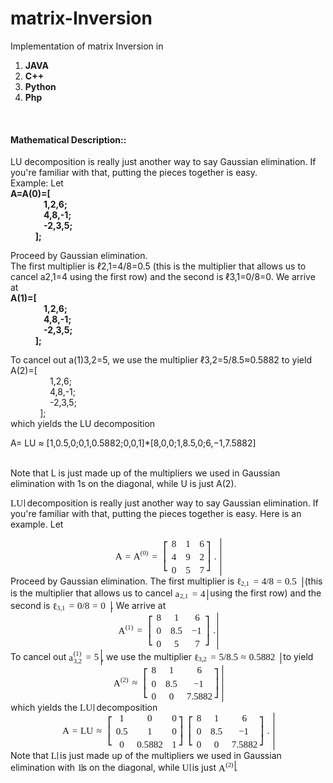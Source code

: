 matrix-Inversion
=============

Implementation of matrix Inversion in

1. <b>JAVA</b>
2. <b>C++</b>
3. <b>Python</b>
4. <b>Php</b>

<br>
<h4>Mathematical Description::</h4>
LU decomposition is really just another way to say Gaussian elimination.
If you're familiar with that, putting the pieces together is easy.<br>
Example:
Let<br>
<b>      A=A(0)=[<br>
&nbsp;&nbsp;&nbsp;&nbsp;&nbsp;&nbsp;&nbsp;&nbsp;&nbsp;&nbsp;&nbsp;&nbsp;&nbsp;&nbsp;&nbsp;&nbsp;1,2,6;<br>
&nbsp;&nbsp;&nbsp;&nbsp;&nbsp;&nbsp;&nbsp;&nbsp;&nbsp;&nbsp;&nbsp;&nbsp;&nbsp;&nbsp;&nbsp;&nbsp;4,8,-1;<br>
&nbsp;&nbsp;&nbsp;&nbsp;&nbsp;&nbsp;&nbsp;&nbsp;&nbsp;&nbsp;&nbsp;&nbsp;&nbsp;&nbsp;&nbsp;&nbsp;-2,3,5;<br>
&nbsp;&nbsp;&nbsp;&nbsp;&nbsp;&nbsp;&nbsp;&nbsp;&nbsp;&nbsp;&nbsp;&nbsp;];</b><br>

Proceed by Gaussian elimination.<br>
The first multiplier is ℓ2,1=4/8=0.5 (this is the multiplier that allows us to cancel a2,1=4 using the first row) and the second is ℓ3,1=0/8=0. We arrive at<br>
<b>    A(1)=[<br>
&nbsp;&nbsp;&nbsp;&nbsp;&nbsp;&nbsp;&nbsp;&nbsp;&nbsp;&nbsp;&nbsp;&nbsp;&nbsp;&nbsp;&nbsp;&nbsp;1,2,6;<br>
&nbsp;&nbsp;&nbsp;&nbsp;&nbsp;&nbsp;&nbsp;&nbsp;&nbsp;&nbsp;&nbsp;&nbsp;&nbsp;&nbsp;&nbsp;&nbsp;4,8,-1;<br>
&nbsp;&nbsp;&nbsp;&nbsp;&nbsp;&nbsp;&nbsp;&nbsp;&nbsp;&nbsp;&nbsp;&nbsp;&nbsp;&nbsp;&nbsp;&nbsp;-2,3,5;<br>
&nbsp;&nbsp;&nbsp;&nbsp;&nbsp;&nbsp;&nbsp;&nbsp;&nbsp;&nbsp;&nbsp;&nbsp;];</b><br>

To cancel out a(1)3,2=5, we use the multiplier ℓ3,2=5/8.5≈0.5882 to yield<br>
    A(2)=[<br>
&nbsp;&nbsp;&nbsp;&nbsp;&nbsp;&nbsp;&nbsp;&nbsp;&nbsp;&nbsp;&nbsp;&nbsp;&nbsp;&nbsp;&nbsp;&nbsp;1,2,6;<br>
&nbsp;&nbsp;&nbsp;&nbsp;&nbsp;&nbsp;&nbsp;&nbsp;&nbsp;&nbsp;&nbsp;&nbsp;&nbsp;&nbsp;&nbsp;&nbsp;4,8,-1;<br>
&nbsp;&nbsp;&nbsp;&nbsp;&nbsp;&nbsp;&nbsp;&nbsp;&nbsp;&nbsp;&nbsp;&nbsp;&nbsp;&nbsp;&nbsp;&nbsp;-2,3,5;<br>
&nbsp;&nbsp;&nbsp;&nbsp;&nbsp;&nbsp;&nbsp;&nbsp;&nbsp;&nbsp;&nbsp;&nbsp;];<br>
which yields the LU decomposition

A= LU ≈ [1,0.5,0;0,1,0.5882;0,0,1]*[8,0,0;1,8.5,0;6,−1,7.5882]

<br>Note that L is just made up of the multipliers we used in Gaussian elimination with 1s on the diagonal, while U is just A(2).

<p><span class="MathJax_Preview"></span><span class="MathJax" id="MathJax-Element-1-Frame" role="textbox" aria-readonly="true"><nobr><span class="math" id="MathJax-Span-1" style="width: 1.608em; display: inline-block;"><span style="display: inline-block; position: relative; width: 1.485em; height: 0px; font-size: 108%;"><span style="position: absolute; clip: rect(1.238em 1000.003em 2.287em -0.491em); top: -2.096em; left: 0.003em;"><span class="mrow" id="MathJax-Span-2"><span class="mi" id="MathJax-Span-3" style="font-family: MathJax_Math-italic;">L</span><span class="mi" id="MathJax-Span-4" style="font-family: MathJax_Math-italic;">U<span style="display: inline-block; overflow: hidden; height: 1px; width: 0.065em;"></span></span></span><span style="display: inline-block; width: 0px; height: 2.102em;"></span></span></span><span style="border-left-width: 0.003em; border-left-style: solid; display: inline-block; overflow: hidden; width: 0px; height: 0.87em; vertical-align: -0.063em;"></span></span></nobr></span><script type="math/tex" id="MathJax-Element-1">LU</script> decomposition is really just another way to say Gaussian elimination.
If you're familiar with that, putting the pieces together is easy.
Here is an example. Let
<span class="MathJax_Preview"></span><div class="MathJax_Display" role="textbox" aria-readonly="true" style="text-align: center;"><span class="MathJax" id="MathJax-Element-2-Frame"><nobr><span class="math" id="MathJax-Span-5" style="width: 12.04em; display: inline-block;"><span style="display: inline-block; position: relative; width: 11.114em; height: 0px; font-size: 108%;"><span style="position: absolute; clip: rect(1.978em 1000.003em 6.176em -0.491em); top: -4.318em; left: 0.003em;"><span class="mrow" id="MathJax-Span-6"><span class="mi" id="MathJax-Span-7" style="font-family: MathJax_Math-italic;">A</span><span class="mo" id="MathJax-Span-8" style="font-family: MathJax_Main; padding-left: 0.312em;">=</span><span class="msubsup" id="MathJax-Span-9" style="padding-left: 0.312em;"><span style="display: inline-block; position: relative; width: 1.67em; height: 0px;"><span style="position: absolute; clip: rect(1.176em 1000.003em 2.287em -0.491em); top: -2.096em; left: 0.003em;"><span class="mi" id="MathJax-Span-10" style="font-family: MathJax_Math-italic;">A</span><span style="display: inline-block; width: 0px; height: 2.102em;"></span></span><span style="position: absolute; top: -2.528em; left: 0.744em;"><span class="texatom" id="MathJax-Span-11"><span class="mrow" id="MathJax-Span-12"><span class="mrow" id="MathJax-Span-13"><span class="mo" id="MathJax-Span-14" style="font-size: 70.7%; font-family: MathJax_Main;">(</span><span class="mn" id="MathJax-Span-15" style="font-size: 70.7%; font-family: MathJax_Main;">0</span><span class="mo" id="MathJax-Span-16" style="font-size: 70.7%; font-family: MathJax_Main;">)</span></span></span></span><span style="display: inline-block; width: 0px; height: 2.102em;"></span></span></span></span><span class="mo" id="MathJax-Span-17" style="font-family: MathJax_Main; padding-left: 0.312em;">=</span><span class="mrow" id="MathJax-Span-18" style="padding-left: 0.312em;"><span class="mo" id="MathJax-Span-19" style="vertical-align: 2.164em; padding-left: 0.312em;"><span style="display: inline-block; position: relative; width: 0.682em; height: 0px;"><span style="position: absolute; font-family: MathJax_Size4; top: -2.836em; left: 0.003em;">⎡<span style="display: inline-block; width: 0px; height: 4.015em;"></span></span><span style="position: absolute; font-family: MathJax_Size4; top: -0.861em; left: 0.003em;">⎣<span style="display: inline-block; width: 0px; height: 4.015em;"></span></span><span style="font-family: MathJax_Size4; position: absolute; top: -1.787em; left: 0.003em;">⎢<span style="display: inline-block; width: 0px; height: 4.015em;"></span></span></span></span><span class="mtable" id="MathJax-Span-20" style="padding-right: 0.188em; padding-left: 0.188em;"><span style="display: inline-block; position: relative; width: 3.46em; height: 0px;"><span style="position: absolute; clip: rect(2.287em 1000.003em 6.176em -0.552em); top: -4.503em; left: 0.003em;"><span style="display: inline-block; position: relative; width: 0.497em; height: 0px;"><span style="position: absolute; clip: rect(1.299em 1000.003em 2.349em -0.491em); top: -3.515em; left: 50%; margin-left: -0.244em;"><span class="mtd" id="MathJax-Span-21"><span class="mrow" id="MathJax-Span-22"><span class="mn" id="MathJax-Span-23" style="font-family: MathJax_Main;">8</span></span></span><span style="display: inline-block; width: 0px; height: 2.164em;"></span></span><span style="position: absolute; clip: rect(1.299em 1000.003em 2.349em -0.552em); top: -2.096em; left: 50%; margin-left: -0.244em;"><span class="mtd" id="MathJax-Span-30"><span class="mrow" id="MathJax-Span-31"><span class="mn" id="MathJax-Span-32" style="font-family: MathJax_Main;">4</span></span></span><span style="display: inline-block; width: 0px; height: 2.164em;"></span></span><span style="position: absolute; clip: rect(1.299em 1000.003em 2.349em -0.491em); top: -0.738em; left: 50%; margin-left: -0.244em;"><span class="mtd" id="MathJax-Span-39"><span class="mrow" id="MathJax-Span-40"><span class="mn" id="MathJax-Span-41" style="font-family: MathJax_Main;">0</span></span></span><span style="display: inline-block; width: 0px; height: 2.164em;"></span></span></span><span style="display: inline-block; width: 0px; height: 4.509em;"></span></span><span style="position: absolute; clip: rect(2.287em 1000.003em 6.176em -0.491em); top: -4.503em; left: 1.485em;"><span style="display: inline-block; position: relative; width: 0.497em; height: 0px;"><span style="position: absolute; clip: rect(1.299em 1000.003em 2.349em -0.491em); top: -3.515em; left: 50%; margin-left: -0.244em;"><span class="mtd" id="MathJax-Span-24"><span class="mrow" id="MathJax-Span-25"><span class="mn" id="MathJax-Span-26" style="font-family: MathJax_Main;">1</span></span></span><span style="display: inline-block; width: 0px; height: 2.164em;"></span></span><span style="position: absolute; clip: rect(1.299em 1000.003em 2.349em -0.491em); top: -2.096em; left: 50%; margin-left: -0.244em;"><span class="mtd" id="MathJax-Span-33"><span class="mrow" id="MathJax-Span-34"><span class="mn" id="MathJax-Span-35" style="font-family: MathJax_Main;">9</span></span></span><span style="display: inline-block; width: 0px; height: 2.164em;"></span></span><span style="position: absolute; clip: rect(1.299em 1000.003em 2.349em -0.491em); top: -0.738em; left: 50%; margin-left: -0.244em;"><span class="mtd" id="MathJax-Span-42"><span class="mrow" id="MathJax-Span-43"><span class="mn" id="MathJax-Span-44" style="font-family: MathJax_Main;">5</span></span></span><span style="display: inline-block; width: 0px; height: 2.164em;"></span></span></span><span style="display: inline-block; width: 0px; height: 4.509em;"></span></span><span style="position: absolute; clip: rect(2.287em 1000.003em 6.176em -0.491em); top: -4.503em; left: 2.966em;"><span style="display: inline-block; position: relative; width: 0.497em; height: 0px;"><span style="position: absolute; clip: rect(1.299em 1000.003em 2.349em -0.491em); top: -3.515em; left: 50%; margin-left: -0.244em;"><span class="mtd" id="MathJax-Span-27"><span class="mrow" id="MathJax-Span-28"><span class="mn" id="MathJax-Span-29" style="font-family: MathJax_Main;">6</span></span></span><span style="display: inline-block; width: 0px; height: 2.164em;"></span></span><span style="position: absolute; clip: rect(1.299em 1000.003em 2.349em -0.491em); top: -2.096em; left: 50%; margin-left: -0.244em;"><span class="mtd" id="MathJax-Span-36"><span class="mrow" id="MathJax-Span-37"><span class="mn" id="MathJax-Span-38" style="font-family: MathJax_Main;">2</span></span></span><span style="display: inline-block; width: 0px; height: 2.164em;"></span></span><span style="position: absolute; clip: rect(1.299em 1000.003em 2.349em -0.491em); top: -0.738em; left: 50%; margin-left: -0.244em;"><span class="mtd" id="MathJax-Span-45"><span class="mrow" id="MathJax-Span-46"><span class="mn" id="MathJax-Span-47" style="font-family: MathJax_Main;">7</span></span></span><span style="display: inline-block; width: 0px; height: 2.164em;"></span></span></span><span style="display: inline-block; width: 0px; height: 4.509em;"></span></span></span></span><span class="mo" id="MathJax-Span-48" style="vertical-align: 2.164em;"><span style="display: inline-block; position: relative; width: 0.682em; height: 0px;"><span style="position: absolute; font-family: MathJax_Size4; top: -2.836em; left: 0.003em;">⎤<span style="display: inline-block; width: 0px; height: 4.015em;"></span></span><span style="position: absolute; font-family: MathJax_Size4; top: -0.861em; left: 0.003em;">⎦<span style="display: inline-block; width: 0px; height: 4.015em;"></span></span><span style="font-family: MathJax_Size4; position: absolute; top: -1.787em; left: 0.003em;">⎥<span style="display: inline-block; width: 0px; height: 4.015em;"></span></span></span></span></span><span class="mo" id="MathJax-Span-49" style="font-family: MathJax_Main; padding-left: 0.188em;">.</span></span><span style="display: inline-block; width: 0px; height: 4.324em;"></span></span></span><span style="border-left-width: 0.003em; border-left-style: solid; display: inline-block; overflow: hidden; width: 0px; height: 4.27em; vertical-align: -1.863em;"></span></span></nobr></span></div><script type="math/tex; mode=display" id="MathJax-Element-2">
A=A^{\left(0\right)}=\left[\begin{array}{ccc}
8 & 1 & 6\\
4 & 9 & 2\\
0 & 5 & 7
\end{array}\right].
</script>
Proceed by Gaussian elimination. The first multiplier is <span class="MathJax_Preview"></span><span class="MathJax" id="MathJax-Element-3-Frame" role="textbox" aria-readonly="true"><nobr><span class="math" id="MathJax-Span-50" style="width: 7.472em; display: inline-block;"><span style="display: inline-block; position: relative; width: 6.917em; height: 0px; font-size: 108%;"><span style="position: absolute; clip: rect(1.238em 1000.003em 2.657em -0.552em); top: -2.157em; left: 0.003em;"><span class="mrow" id="MathJax-Span-51"><span class="msubsup" id="MathJax-Span-52"><span style="display: inline-block; position: relative; width: 1.423em; height: 0px;"><span style="position: absolute; clip: rect(1.299em 1000.003em 2.349em -0.552em); top: -2.157em; left: 0.003em;"><span class="mi" id="MathJax-Span-53" style="font-family: MathJax_Main;">ℓ</span><span style="display: inline-block; width: 0px; height: 2.164em;"></span></span><span style="position: absolute; top: -1.972em; left: 0.435em;"><span class="texatom" id="MathJax-Span-54"><span class="mrow" id="MathJax-Span-55"><span class="mn" id="MathJax-Span-56" style="font-size: 70.7%; font-family: MathJax_Main;">2</span><span class="mo" id="MathJax-Span-57" style="font-size: 70.7%; font-family: MathJax_Main;">,</span><span class="mn" id="MathJax-Span-58" style="font-size: 70.7%; font-family: MathJax_Main;">1</span></span></span><span style="display: inline-block; width: 0px; height: 2.102em;"></span></span></span></span><span class="mo" id="MathJax-Span-59" style="font-family: MathJax_Main; padding-left: 0.312em;">=</span><span class="mn" id="MathJax-Span-60" style="font-family: MathJax_Main; padding-left: 0.312em;">4</span><span class="texatom" id="MathJax-Span-61"><span class="mrow" id="MathJax-Span-62"><span class="mo" id="MathJax-Span-63" style="font-family: MathJax_Main;">/</span></span></span><span class="mn" id="MathJax-Span-64" style="font-family: MathJax_Main;">8</span><span class="mo" id="MathJax-Span-65" style="font-family: MathJax_Main; padding-left: 0.312em;">=</span><span class="mn" id="MathJax-Span-66" style="font-family: MathJax_Main; padding-left: 0.312em;">0.5</span></span><span style="display: inline-block; width: 0px; height: 2.164em;"></span></span></span><span style="border-left-width: 0.003em; border-left-style: solid; display: inline-block; overflow: hidden; width: 0px; height: 1.27em; vertical-align: -0.397em;"></span></span></nobr></span><script type="math/tex" id="MathJax-Element-3">\ell_{2,1}=4/8=0.5</script>
(this is the multiplier that allows us to cancel <span class="MathJax_Preview"></span><span class="MathJax" id="MathJax-Element-4-Frame" role="textbox" aria-readonly="true"><nobr><span class="math" id="MathJax-Span-67" style="width: 3.707em; display: inline-block;"><span style="display: inline-block; position: relative; width: 3.398em; height: 0px; font-size: 108%;"><span style="position: absolute; clip: rect(1.299em 1000.003em 2.657em -0.491em); top: -2.157em; left: 0.003em;"><span class="mrow" id="MathJax-Span-68"><span class="msubsup" id="MathJax-Span-69"><span style="display: inline-block; position: relative; width: 1.485em; height: 0px;"><span style="position: absolute; clip: rect(1.485em 1000.003em 2.287em -0.491em); top: -2.096em; left: 0.003em;"><span class="mi" id="MathJax-Span-70" style="font-family: MathJax_Math-italic;">a</span><span style="display: inline-block; width: 0px; height: 2.102em;"></span></span><span style="position: absolute; top: -1.972em; left: 0.497em;"><span class="texatom" id="MathJax-Span-71"><span class="mrow" id="MathJax-Span-72"><span class="mn" id="MathJax-Span-73" style="font-size: 70.7%; font-family: MathJax_Main;">2</span><span class="mo" id="MathJax-Span-74" style="font-size: 70.7%; font-family: MathJax_Main;">,</span><span class="mn" id="MathJax-Span-75" style="font-size: 70.7%; font-family: MathJax_Main;">1</span></span></span><span style="display: inline-block; width: 0px; height: 2.102em;"></span></span></span></span><span class="mo" id="MathJax-Span-76" style="font-family: MathJax_Main; padding-left: 0.312em;">=</span><span class="mn" id="MathJax-Span-77" style="font-family: MathJax_Main; padding-left: 0.312em;">4</span></span><span style="display: inline-block; width: 0px; height: 2.164em;"></span></span></span><span style="border-left-width: 0.003em; border-left-style: solid; display: inline-block; overflow: hidden; width: 0px; height: 1.203em; vertical-align: -0.397em;"></span></span></nobr></span><script type="math/tex" id="MathJax-Element-4">a_{2,1}=4</script> using
the first row) and the second is <span class="MathJax_Preview"></span><span class="MathJax" id="MathJax-Element-5-Frame" role="textbox" aria-readonly="true"><nobr><span class="math" id="MathJax-Span-78" style="width: 6.67em; display: inline-block;"><span style="display: inline-block; position: relative; width: 6.176em; height: 0px; font-size: 108%;"><span style="position: absolute; clip: rect(1.238em 1000.003em 2.657em -0.552em); top: -2.157em; left: 0.003em;"><span class="mrow" id="MathJax-Span-79"><span class="msubsup" id="MathJax-Span-80"><span style="display: inline-block; position: relative; width: 1.423em; height: 0px;"><span style="position: absolute; clip: rect(1.299em 1000.003em 2.349em -0.552em); top: -2.157em; left: 0.003em;"><span class="mi" id="MathJax-Span-81" style="font-family: MathJax_Main;">ℓ</span><span style="display: inline-block; width: 0px; height: 2.164em;"></span></span><span style="position: absolute; top: -1.972em; left: 0.435em;"><span class="texatom" id="MathJax-Span-82"><span class="mrow" id="MathJax-Span-83"><span class="mn" id="MathJax-Span-84" style="font-size: 70.7%; font-family: MathJax_Main;">3</span><span class="mo" id="MathJax-Span-85" style="font-size: 70.7%; font-family: MathJax_Main;">,</span><span class="mn" id="MathJax-Span-86" style="font-size: 70.7%; font-family: MathJax_Main;">1</span></span></span><span style="display: inline-block; width: 0px; height: 2.102em;"></span></span></span></span><span class="mo" id="MathJax-Span-87" style="font-family: MathJax_Main; padding-left: 0.312em;">=</span><span class="mn" id="MathJax-Span-88" style="font-family: MathJax_Main; padding-left: 0.312em;">0</span><span class="texatom" id="MathJax-Span-89"><span class="mrow" id="MathJax-Span-90"><span class="mo" id="MathJax-Span-91" style="font-family: MathJax_Main;">/</span></span></span><span class="mn" id="MathJax-Span-92" style="font-family: MathJax_Main;">8</span><span class="mo" id="MathJax-Span-93" style="font-family: MathJax_Main; padding-left: 0.312em;">=</span><span class="mn" id="MathJax-Span-94" style="font-family: MathJax_Main; padding-left: 0.312em;">0</span></span><span style="display: inline-block; width: 0px; height: 2.164em;"></span></span></span><span style="border-left-width: 0.003em; border-left-style: solid; display: inline-block; overflow: hidden; width: 0px; height: 1.27em; vertical-align: -0.397em;"></span></span></nobr></span><script type="math/tex" id="MathJax-Element-5">\ell_{3,1}=0/8=0</script>.
We arrive at
<span class="MathJax_Preview"></span><div class="MathJax_Display" role="textbox" aria-readonly="true" style="text-align: center;"><span class="MathJax" id="MathJax-Element-6-Frame"><nobr><span class="math" id="MathJax-Span-95" style="width: 11.361em; display: inline-block;"><span style="display: inline-block; position: relative; width: 10.497em; height: 0px; font-size: 108%;"><span style="position: absolute; clip: rect(1.978em 1000.003em 6.176em -0.491em); top: -4.318em; left: 0.003em;"><span class="mrow" id="MathJax-Span-96"><span class="msubsup" id="MathJax-Span-97"><span style="display: inline-block; position: relative; width: 1.67em; height: 0px;"><span style="position: absolute; clip: rect(1.176em 1000.003em 2.287em -0.491em); top: -2.096em; left: 0.003em;"><span class="mi" id="MathJax-Span-98" style="font-family: MathJax_Math-italic;">A</span><span style="display: inline-block; width: 0px; height: 2.102em;"></span></span><span style="position: absolute; top: -2.528em; left: 0.744em;"><span class="texatom" id="MathJax-Span-99"><span class="mrow" id="MathJax-Span-100"><span class="mrow" id="MathJax-Span-101"><span class="mo" id="MathJax-Span-102" style="font-size: 70.7%; font-family: MathJax_Main;">(</span><span class="mn" id="MathJax-Span-103" style="font-size: 70.7%; font-family: MathJax_Main;">1</span><span class="mo" id="MathJax-Span-104" style="font-size: 70.7%; font-family: MathJax_Main;">)</span></span></span></span><span style="display: inline-block; width: 0px; height: 2.102em;"></span></span></span></span><span class="mo" id="MathJax-Span-105" style="font-family: MathJax_Main; padding-left: 0.312em;">=</span><span class="mrow" id="MathJax-Span-106" style="padding-left: 0.312em;"><span class="mo" id="MathJax-Span-107" style="vertical-align: 2.164em; padding-left: 0.312em;"><span style="display: inline-block; position: relative; width: 0.682em; height: 0px;"><span style="position: absolute; font-family: MathJax_Size4; top: -2.836em; left: 0.003em;">⎡<span style="display: inline-block; width: 0px; height: 4.015em;"></span></span><span style="position: absolute; font-family: MathJax_Size4; top: -0.861em; left: 0.003em;">⎣<span style="display: inline-block; width: 0px; height: 4.015em;"></span></span><span style="font-family: MathJax_Size4; position: absolute; top: -1.787em; left: 0.003em;">⎢<span style="display: inline-block; width: 0px; height: 4.015em;"></span></span></span></span><span class="mtable" id="MathJax-Span-108" style="padding-right: 0.188em; padding-left: 0.188em;"><span style="display: inline-block; position: relative; width: 4.941em; height: 0px;"><span style="position: absolute; clip: rect(2.287em 1000.003em 6.176em -0.491em); top: -4.503em; left: 0.003em;"><span style="display: inline-block; position: relative; width: 0.497em; height: 0px;"><span style="position: absolute; clip: rect(1.299em 1000.003em 2.349em -0.491em); top: -3.515em; left: 50%; margin-left: -0.244em;"><span class="mtd" id="MathJax-Span-109"><span class="mrow" id="MathJax-Span-110"><span class="mn" id="MathJax-Span-111" style="font-family: MathJax_Main;">8</span></span></span><span style="display: inline-block; width: 0px; height: 2.164em;"></span></span><span style="position: absolute; clip: rect(1.299em 1000.003em 2.349em -0.491em); top: -2.096em; left: 50%; margin-left: -0.244em;"><span class="mtd" id="MathJax-Span-118"><span class="mrow" id="MathJax-Span-119"><span class="mn" id="MathJax-Span-120" style="font-family: MathJax_Main;">0</span></span></span><span style="display: inline-block; width: 0px; height: 2.164em;"></span></span><span style="position: absolute; clip: rect(1.299em 1000.003em 2.349em -0.491em); top: -0.738em; left: 50%; margin-left: -0.244em;"><span class="mtd" id="MathJax-Span-128"><span class="mrow" id="MathJax-Span-129"><span class="mn" id="MathJax-Span-130" style="font-family: MathJax_Main;">0</span></span></span><span style="display: inline-block; width: 0px; height: 2.164em;"></span></span></span><span style="display: inline-block; width: 0px; height: 4.509em;"></span></span><span style="position: absolute; clip: rect(2.287em 1000.003em 6.176em -0.491em); top: -4.503em; left: 1.485em;"><span style="display: inline-block; position: relative; width: 1.238em; height: 0px;"><span style="position: absolute; clip: rect(1.299em 1000.003em 2.349em -0.491em); top: -3.515em; left: 50%; margin-left: -0.244em;"><span class="mtd" id="MathJax-Span-112"><span class="mrow" id="MathJax-Span-113"><span class="mn" id="MathJax-Span-114" style="font-family: MathJax_Main;">1</span></span></span><span style="display: inline-block; width: 0px; height: 2.164em;"></span></span><span style="position: absolute; clip: rect(1.299em 1000.003em 2.349em -0.491em); top: -2.096em; left: 50%; margin-left: -0.614em;"><span class="mtd" id="MathJax-Span-121"><span class="mrow" id="MathJax-Span-122"><span class="mn" id="MathJax-Span-123" style="font-family: MathJax_Main;">8.5</span></span></span><span style="display: inline-block; width: 0px; height: 2.164em;"></span></span><span style="position: absolute; clip: rect(1.299em 1000.003em 2.349em -0.491em); top: -0.738em; left: 50%; margin-left: -0.244em;"><span class="mtd" id="MathJax-Span-131"><span class="mrow" id="MathJax-Span-132"><span class="mn" id="MathJax-Span-133" style="font-family: MathJax_Main;">5</span></span></span><span style="display: inline-block; width: 0px; height: 2.164em;"></span></span></span><span style="display: inline-block; width: 0px; height: 4.509em;"></span></span><span style="position: absolute; clip: rect(2.287em 1000.003em 6.176em -0.491em); top: -4.503em; left: 3.707em;"><span style="display: inline-block; position: relative; width: 1.238em; height: 0px;"><span style="position: absolute; clip: rect(1.299em 1000.003em 2.349em -0.491em); top: -3.515em; left: 50%; margin-left: -0.244em;"><span class="mtd" id="MathJax-Span-115"><span class="mrow" id="MathJax-Span-116"><span class="mn" id="MathJax-Span-117" style="font-family: MathJax_Main;">6</span></span></span><span style="display: inline-block; width: 0px; height: 2.164em;"></span></span><span style="position: absolute; clip: rect(1.299em 1000.003em 2.349em -0.491em); top: -2.096em; left: 50%; margin-left: -0.614em;"><span class="mtd" id="MathJax-Span-124"><span class="mrow" id="MathJax-Span-125"><span class="mo" id="MathJax-Span-126" style="font-family: MathJax_Main;">−</span><span class="mn" id="MathJax-Span-127" style="font-family: MathJax_Main;">1</span></span></span><span style="display: inline-block; width: 0px; height: 2.164em;"></span></span><span style="position: absolute; clip: rect(1.299em 1000.003em 2.349em -0.491em); top: -0.738em; left: 50%; margin-left: -0.244em;"><span class="mtd" id="MathJax-Span-134"><span class="mrow" id="MathJax-Span-135"><span class="mn" id="MathJax-Span-136" style="font-family: MathJax_Main;">7</span></span></span><span style="display: inline-block; width: 0px; height: 2.164em;"></span></span></span><span style="display: inline-block; width: 0px; height: 4.509em;"></span></span></span></span><span class="mo" id="MathJax-Span-137" style="vertical-align: 2.164em;"><span style="display: inline-block; position: relative; width: 0.682em; height: 0px;"><span style="position: absolute; font-family: MathJax_Size4; top: -2.836em; left: 0.003em;">⎤<span style="display: inline-block; width: 0px; height: 4.015em;"></span></span><span style="position: absolute; font-family: MathJax_Size4; top: -0.861em; left: 0.003em;">⎦<span style="display: inline-block; width: 0px; height: 4.015em;"></span></span><span style="font-family: MathJax_Size4; position: absolute; top: -1.787em; left: 0.003em;">⎥<span style="display: inline-block; width: 0px; height: 4.015em;"></span></span></span></span></span><span class="mo" id="MathJax-Span-138" style="font-family: MathJax_Main; padding-left: 0.188em;">.</span></span><span style="display: inline-block; width: 0px; height: 4.324em;"></span></span></span><span style="border-left-width: 0.003em; border-left-style: solid; display: inline-block; overflow: hidden; width: 0px; height: 4.27em; vertical-align: -1.863em;"></span></span></nobr></span></div><script type="math/tex; mode=display" id="MathJax-Element-6">
A^{\left(1\right)}=\left[\begin{array}{ccc}
8 & 1 & 6\\
0 & 8.5 & -1\\
0 & 5 & 7
\end{array}\right].
</script>
To cancel out <span class="MathJax_Preview"></span><span class="MathJax" id="MathJax-Element-7-Frame" role="textbox" aria-readonly="true"><nobr><span class="math" id="MathJax-Span-139" style="width: 3.707em; display: inline-block;"><span style="display: inline-block; position: relative; width: 3.398em; height: 0px; font-size: 108%;"><span style="position: absolute; clip: rect(0.929em 1000.003em 2.781em -0.491em); top: -2.157em; left: 0.003em;"><span class="mrow" id="MathJax-Span-140"><span class="msubsup" id="MathJax-Span-141"><span style="display: inline-block; position: relative; width: 1.485em; height: 0px;"><span style="position: absolute; clip: rect(1.485em 1000.003em 2.287em -0.491em); top: -2.096em; left: 0.003em;"><span class="mi" id="MathJax-Span-142" style="font-family: MathJax_Math-italic;">a</span><span style="display: inline-block; width: 0px; height: 2.102em;"></span></span><span style="position: absolute; clip: rect(1.361em 1000.003em 2.472em -0.491em); top: -2.59em; left: 0.497em;"><span class="texatom" id="MathJax-Span-143"><span class="mrow" id="MathJax-Span-144"><span class="mrow" id="MathJax-Span-145"><span class="mo" id="MathJax-Span-146" style="font-size: 70.7%; font-family: MathJax_Main;">(</span><span class="mn" id="MathJax-Span-147" style="font-size: 70.7%; font-family: MathJax_Main;">1</span><span class="mo" id="MathJax-Span-148" style="font-size: 70.7%; font-family: MathJax_Main;">)</span></span></span></span><span style="display: inline-block; width: 0px; height: 2.102em;"></span></span><span style="position: absolute; clip: rect(1.423em 1000.003em 2.41em -0.552em); top: -1.787em; left: 0.497em;"><span class="texatom" id="MathJax-Span-149"><span class="mrow" id="MathJax-Span-150"><span class="mn" id="MathJax-Span-151" style="font-size: 70.7%; font-family: MathJax_Main;">3</span><span class="mo" id="MathJax-Span-152" style="font-size: 70.7%; font-family: MathJax_Main;">,</span><span class="mn" id="MathJax-Span-153" style="font-size: 70.7%; font-family: MathJax_Main;">2</span></span></span><span style="display: inline-block; width: 0px; height: 2.102em;"></span></span></span></span><span class="mo" id="MathJax-Span-154" style="font-family: MathJax_Main; padding-left: 0.312em;">=</span><span class="mn" id="MathJax-Span-155" style="font-family: MathJax_Main; padding-left: 0.312em;">5</span></span><span style="display: inline-block; width: 0px; height: 2.164em;"></span></span></span><span style="border-left-width: 0.003em; border-left-style: solid; display: inline-block; overflow: hidden; width: 0px; height: 1.737em; vertical-align: -0.53em;"></span></span></nobr></span><script type="math/tex" id="MathJax-Element-7">a_{3,2}^{\left(1\right)}=5</script>, we use the multiplier
<span class="MathJax_Preview"></span><span class="MathJax" id="MathJax-Element-8-Frame" role="textbox" aria-readonly="true"><nobr><span class="math" id="MathJax-Span-156" style="width: 9.88em; display: inline-block;"><span style="display: inline-block; position: relative; width: 9.139em; height: 0px; font-size: 108%;"><span style="position: absolute; clip: rect(1.238em 1000.003em 2.657em -0.552em); top: -2.157em; left: 0.003em;"><span class="mrow" id="MathJax-Span-157"><span class="msubsup" id="MathJax-Span-158"><span style="display: inline-block; position: relative; width: 1.423em; height: 0px;"><span style="position: absolute; clip: rect(1.299em 1000.003em 2.349em -0.552em); top: -2.157em; left: 0.003em;"><span class="mi" id="MathJax-Span-159" style="font-family: MathJax_Main;">ℓ</span><span style="display: inline-block; width: 0px; height: 2.164em;"></span></span><span style="position: absolute; top: -1.972em; left: 0.435em;"><span class="texatom" id="MathJax-Span-160"><span class="mrow" id="MathJax-Span-161"><span class="mn" id="MathJax-Span-162" style="font-size: 70.7%; font-family: MathJax_Main;">3</span><span class="mo" id="MathJax-Span-163" style="font-size: 70.7%; font-family: MathJax_Main;">,</span><span class="mn" id="MathJax-Span-164" style="font-size: 70.7%; font-family: MathJax_Main;">2</span></span></span><span style="display: inline-block; width: 0px; height: 2.102em;"></span></span></span></span><span class="mo" id="MathJax-Span-165" style="font-family: MathJax_Main; padding-left: 0.312em;">=</span><span class="mn" id="MathJax-Span-166" style="font-family: MathJax_Main; padding-left: 0.312em;">5</span><span class="texatom" id="MathJax-Span-167"><span class="mrow" id="MathJax-Span-168"><span class="mo" id="MathJax-Span-169" style="font-family: MathJax_Main;">/</span></span></span><span class="mn" id="MathJax-Span-170" style="font-family: MathJax_Main;">8.5</span><span class="mo" id="MathJax-Span-171" style="font-family: MathJax_Main; padding-left: 0.312em;">≈</span><span class="mn" id="MathJax-Span-172" style="font-family: MathJax_Main; padding-left: 0.312em;">0.5882</span></span><span style="display: inline-block; width: 0px; height: 2.164em;"></span></span></span><span style="border-left-width: 0.003em; border-left-style: solid; display: inline-block; overflow: hidden; width: 0px; height: 1.27em; vertical-align: -0.397em;"></span></span></nobr></span><script type="math/tex" id="MathJax-Element-8">\ell_{3,2}=5/8.5\approx0.5882</script> to yield
<span class="MathJax_Preview"></span><div class="MathJax_Display" role="textbox" aria-readonly="true" style="text-align: center;"><span class="MathJax" id="MathJax-Element-9-Frame"><nobr><span class="math" id="MathJax-Span-173" style="width: 12.472em; display: inline-block;"><span style="display: inline-block; position: relative; width: 11.546em; height: 0px; font-size: 108%;"><span style="position: absolute; clip: rect(1.978em 1000.003em 6.176em -0.491em); top: -4.318em; left: 0.003em;"><span class="mrow" id="MathJax-Span-174"><span class="msubsup" id="MathJax-Span-175"><span style="display: inline-block; position: relative; width: 1.67em; height: 0px;"><span style="position: absolute; clip: rect(1.176em 1000.003em 2.287em -0.491em); top: -2.096em; left: 0.003em;"><span class="mi" id="MathJax-Span-176" style="font-family: MathJax_Math-italic;">A</span><span style="display: inline-block; width: 0px; height: 2.102em;"></span></span><span style="position: absolute; top: -2.528em; left: 0.744em;"><span class="texatom" id="MathJax-Span-177"><span class="mrow" id="MathJax-Span-178"><span class="mrow" id="MathJax-Span-179"><span class="mo" id="MathJax-Span-180" style="font-size: 70.7%; font-family: MathJax_Main;">(</span><span class="mn" id="MathJax-Span-181" style="font-size: 70.7%; font-family: MathJax_Main;">2</span><span class="mo" id="MathJax-Span-182" style="font-size: 70.7%; font-family: MathJax_Main;">)</span></span></span></span><span style="display: inline-block; width: 0px; height: 2.102em;"></span></span></span></span><span class="mo" id="MathJax-Span-183" style="font-family: MathJax_Main; padding-left: 0.312em;">≈</span><span class="mrow" id="MathJax-Span-184" style="padding-left: 0.312em;"><span class="mo" id="MathJax-Span-185" style="vertical-align: 2.164em; padding-left: 0.312em;"><span style="display: inline-block; position: relative; width: 0.682em; height: 0px;"><span style="position: absolute; font-family: MathJax_Size4; top: -2.836em; left: 0.003em;">⎡<span style="display: inline-block; width: 0px; height: 4.015em;"></span></span><span style="position: absolute; font-family: MathJax_Size4; top: -0.861em; left: 0.003em;">⎣<span style="display: inline-block; width: 0px; height: 4.015em;"></span></span><span style="font-family: MathJax_Size4; position: absolute; top: -1.787em; left: 0.003em;">⎢<span style="display: inline-block; width: 0px; height: 4.015em;"></span></span></span></span><span class="mtable" id="MathJax-Span-186" style="padding-right: 0.188em; padding-left: 0.188em;"><span style="display: inline-block; position: relative; width: 6.423em; height: 0px;"><span style="position: absolute; clip: rect(2.287em 1000.003em 6.176em -0.491em); top: -4.503em; left: 0.003em;"><span style="display: inline-block; position: relative; width: 0.497em; height: 0px;"><span style="position: absolute; clip: rect(1.299em 1000.003em 2.349em -0.491em); top: -3.515em; left: 50%; margin-left: -0.244em;"><span class="mtd" id="MathJax-Span-187"><span class="mrow" id="MathJax-Span-188"><span class="mn" id="MathJax-Span-189" style="font-family: MathJax_Main;">8</span></span></span><span style="display: inline-block; width: 0px; height: 2.164em;"></span></span><span style="position: absolute; clip: rect(1.299em 1000.003em 2.349em -0.491em); top: -2.096em; left: 50%; margin-left: -0.244em;"><span class="mtd" id="MathJax-Span-196"><span class="mrow" id="MathJax-Span-197"><span class="mn" id="MathJax-Span-198" style="font-family: MathJax_Main;">0</span></span></span><span style="display: inline-block; width: 0px; height: 2.164em;"></span></span><span style="position: absolute; clip: rect(1.299em 1000.003em 2.349em -0.491em); top: -0.738em; left: 50%; margin-left: -0.244em;"><span class="mtd" id="MathJax-Span-206"><span class="mrow" id="MathJax-Span-207"><span class="mn" id="MathJax-Span-208" style="font-family: MathJax_Main;">0</span></span></span><span style="display: inline-block; width: 0px; height: 2.164em;"></span></span></span><span style="display: inline-block; width: 0px; height: 4.509em;"></span></span><span style="position: absolute; clip: rect(2.287em 1000.003em 6.176em -0.491em); top: -4.503em; left: 1.485em;"><span style="display: inline-block; position: relative; width: 1.238em; height: 0px;"><span style="position: absolute; clip: rect(1.299em 1000.003em 2.349em -0.491em); top: -3.515em; left: 50%; margin-left: -0.244em;"><span class="mtd" id="MathJax-Span-190"><span class="mrow" id="MathJax-Span-191"><span class="mn" id="MathJax-Span-192" style="font-family: MathJax_Main;">1</span></span></span><span style="display: inline-block; width: 0px; height: 2.164em;"></span></span><span style="position: absolute; clip: rect(1.299em 1000.003em 2.349em -0.491em); top: -2.096em; left: 50%; margin-left: -0.614em;"><span class="mtd" id="MathJax-Span-199"><span class="mrow" id="MathJax-Span-200"><span class="mn" id="MathJax-Span-201" style="font-family: MathJax_Main;">8.5</span></span></span><span style="display: inline-block; width: 0px; height: 2.164em;"></span></span><span style="position: absolute; clip: rect(1.299em 1000.003em 2.349em -0.491em); top: -0.738em; left: 50%; margin-left: -0.244em;"><span class="mtd" id="MathJax-Span-209"><span class="mrow" id="MathJax-Span-210"><span class="mn" id="MathJax-Span-211" style="font-family: MathJax_Main;">0</span></span></span><span style="display: inline-block; width: 0px; height: 2.164em;"></span></span></span><span style="display: inline-block; width: 0px; height: 4.509em;"></span></span><span style="position: absolute; clip: rect(2.287em 1000.003em 6.176em -0.491em); top: -4.503em; left: 3.707em;"><span style="display: inline-block; position: relative; width: 2.719em; height: 0px;"><span style="position: absolute; clip: rect(1.299em 1000.003em 2.349em -0.491em); top: -3.515em; left: 50%; margin-left: -0.244em;"><span class="mtd" id="MathJax-Span-193"><span class="mrow" id="MathJax-Span-194"><span class="mn" id="MathJax-Span-195" style="font-family: MathJax_Main;">6</span></span></span><span style="display: inline-block; width: 0px; height: 2.164em;"></span></span><span style="position: absolute; clip: rect(1.299em 1000.003em 2.349em -0.491em); top: -2.096em; left: 50%; margin-left: -0.614em;"><span class="mtd" id="MathJax-Span-202"><span class="mrow" id="MathJax-Span-203"><span class="mo" id="MathJax-Span-204" style="font-family: MathJax_Main;">−</span><span class="mn" id="MathJax-Span-205" style="font-family: MathJax_Main;">1</span></span></span><span style="display: inline-block; width: 0px; height: 2.164em;"></span></span><span style="position: absolute; clip: rect(1.299em 1000.003em 2.349em -0.491em); top: -0.738em; left: 50%; margin-left: -1.355em;"><span class="mtd" id="MathJax-Span-212"><span class="mrow" id="MathJax-Span-213"><span class="mn" id="MathJax-Span-214" style="font-family: MathJax_Main;">7.5882</span></span></span><span style="display: inline-block; width: 0px; height: 2.164em;"></span></span></span><span style="display: inline-block; width: 0px; height: 4.509em;"></span></span></span></span><span class="mo" id="MathJax-Span-215" style="vertical-align: 2.164em;"><span style="display: inline-block; position: relative; width: 0.682em; height: 0px;"><span style="position: absolute; font-family: MathJax_Size4; top: -2.836em; left: 0.003em;">⎤<span style="display: inline-block; width: 0px; height: 4.015em;"></span></span><span style="position: absolute; font-family: MathJax_Size4; top: -0.861em; left: 0.003em;">⎦<span style="display: inline-block; width: 0px; height: 4.015em;"></span></span><span style="font-family: MathJax_Size4; position: absolute; top: -1.787em; left: 0.003em;">⎥<span style="display: inline-block; width: 0px; height: 4.015em;"></span></span></span></span></span></span><span style="display: inline-block; width: 0px; height: 4.324em;"></span></span></span><span style="border-left-width: 0.003em; border-left-style: solid; display: inline-block; overflow: hidden; width: 0px; height: 4.27em; vertical-align: -1.863em;"></span></span></nobr></span></div><script type="math/tex; mode=display" id="MathJax-Element-9">
A^{\left(2\right)}\approx\left[\begin{array}{ccc}
8 & 1 & 6\\
0 & 8.5 & -1\\
0 & 0 & 7.5882
\end{array}\right]
</script>
which yields the <span class="MathJax_Preview"></span><span class="MathJax" id="MathJax-Element-10-Frame" role="textbox" aria-readonly="true"><nobr><span class="math" id="MathJax-Span-216" style="width: 1.608em; display: inline-block;"><span style="display: inline-block; position: relative; width: 1.485em; height: 0px; font-size: 108%;"><span style="position: absolute; clip: rect(1.238em 1000.003em 2.287em -0.491em); top: -2.096em; left: 0.003em;"><span class="mrow" id="MathJax-Span-217"><span class="mi" id="MathJax-Span-218" style="font-family: MathJax_Math-italic;">L</span><span class="mi" id="MathJax-Span-219" style="font-family: MathJax_Math-italic;">U<span style="display: inline-block; overflow: hidden; height: 1px; width: 0.065em;"></span></span></span><span style="display: inline-block; width: 0px; height: 2.102em;"></span></span></span><span style="border-left-width: 0.003em; border-left-style: solid; display: inline-block; overflow: hidden; width: 0px; height: 0.87em; vertical-align: -0.063em;"></span></span></nobr></span><script type="math/tex" id="MathJax-Element-10">LU</script> decomposition
<span class="MathJax_Preview"></span><div class="MathJax_Display" role="textbox" aria-readonly="true" style="text-align: center;"><span class="MathJax" id="MathJax-Element-11-Frame"><nobr><span class="math" id="MathJax-Span-220" style="width: 24.139em; display: inline-block;"><span style="display: inline-block; position: relative; width: 22.349em; height: 0px; font-size: 108%;"><span style="position: absolute; clip: rect(1.978em 1000.003em 6.176em -0.491em); top: -4.318em; left: 0.003em;"><span class="mrow" id="MathJax-Span-221"><span class="mi" id="MathJax-Span-222" style="font-family: MathJax_Math-italic;">A</span><span class="mo" id="MathJax-Span-223" style="font-family: MathJax_Main; padding-left: 0.312em;">=</span><span class="mi" id="MathJax-Span-224" style="font-family: MathJax_Math-italic; padding-left: 0.312em;">L</span><span class="mi" id="MathJax-Span-225" style="font-family: MathJax_Math-italic;">U<span style="display: inline-block; overflow: hidden; height: 1px; width: 0.065em;"></span></span><span class="mo" id="MathJax-Span-226" style="font-family: MathJax_Main; padding-left: 0.312em;">≈</span><span class="mrow" id="MathJax-Span-227" style="padding-left: 0.312em;"><span class="mo" id="MathJax-Span-228" style="vertical-align: 2.164em; padding-left: 0.312em;"><span style="display: inline-block; position: relative; width: 0.682em; height: 0px;"><span style="position: absolute; font-family: MathJax_Size4; top: -2.836em; left: 0.003em;">⎡<span style="display: inline-block; width: 0px; height: 4.015em;"></span></span><span style="position: absolute; font-family: MathJax_Size4; top: -0.861em; left: 0.003em;">⎣<span style="display: inline-block; width: 0px; height: 4.015em;"></span></span><span style="font-family: MathJax_Size4; position: absolute; top: -1.787em; left: 0.003em;">⎢<span style="display: inline-block; width: 0px; height: 4.015em;"></span></span></span></span><span class="mtable" id="MathJax-Span-229" style="padding-right: 0.188em; padding-left: 0.188em;"><span style="display: inline-block; position: relative; width: 6.423em; height: 0px;"><span style="position: absolute; clip: rect(2.287em 1000.003em 6.176em -0.491em); top: -4.503em; left: 0.003em;"><span style="display: inline-block; position: relative; width: 1.238em; height: 0px;"><span style="position: absolute; clip: rect(1.299em 1000.003em 2.349em -0.491em); top: -3.515em; left: 50%; margin-left: -0.244em;"><span class="mtd" id="MathJax-Span-230"><span class="mrow" id="MathJax-Span-231"><span class="mn" id="MathJax-Span-232" style="font-family: MathJax_Main;">1</span></span></span><span style="display: inline-block; width: 0px; height: 2.164em;"></span></span><span style="position: absolute; clip: rect(1.299em 1000.003em 2.349em -0.491em); top: -2.096em; left: 50%; margin-left: -0.614em;"><span class="mtd" id="MathJax-Span-239"><span class="mrow" id="MathJax-Span-240"><span class="mn" id="MathJax-Span-241" style="font-family: MathJax_Main;">0.5</span></span></span><span style="display: inline-block; width: 0px; height: 2.164em;"></span></span><span style="position: absolute; clip: rect(1.299em 1000.003em 2.349em -0.491em); top: -0.738em; left: 50%; margin-left: -0.244em;"><span class="mtd" id="MathJax-Span-248"><span class="mrow" id="MathJax-Span-249"><span class="mn" id="MathJax-Span-250" style="font-family: MathJax_Main;">0</span></span></span><span style="display: inline-block; width: 0px; height: 2.164em;"></span></span></span><span style="display: inline-block; width: 0px; height: 4.509em;"></span></span><span style="position: absolute; clip: rect(2.287em 1000.003em 6.176em -0.491em); top: -4.503em; left: 2.225em;"><span style="display: inline-block; position: relative; width: 2.719em; height: 0px;"><span style="position: absolute; clip: rect(1.299em 1000.003em 2.349em -0.491em); top: -3.515em; left: 50%; margin-left: -0.244em;"><span class="mtd" id="MathJax-Span-233"><span class="mrow" id="MathJax-Span-234"><span class="mn" id="MathJax-Span-235" style="font-family: MathJax_Main;">0</span></span></span><span style="display: inline-block; width: 0px; height: 2.164em;"></span></span><span style="position: absolute; clip: rect(1.299em 1000.003em 2.349em -0.491em); top: -2.096em; left: 50%; margin-left: -0.244em;"><span class="mtd" id="MathJax-Span-242"><span class="mrow" id="MathJax-Span-243"><span class="mn" id="MathJax-Span-244" style="font-family: MathJax_Main;">1</span></span></span><span style="display: inline-block; width: 0px; height: 2.164em;"></span></span><span style="position: absolute; clip: rect(1.299em 1000.003em 2.349em -0.491em); top: -0.738em; left: 50%; margin-left: -1.355em;"><span class="mtd" id="MathJax-Span-251"><span class="mrow" id="MathJax-Span-252"><span class="mn" id="MathJax-Span-253" style="font-family: MathJax_Main;">0.5882</span></span></span><span style="display: inline-block; width: 0px; height: 2.164em;"></span></span></span><span style="display: inline-block; width: 0px; height: 4.509em;"></span></span><span style="position: absolute; clip: rect(2.225em 1000.003em 6.052em -0.491em); top: -4.441em; left: 5.929em;"><span style="display: inline-block; position: relative; width: 0.497em; height: 0px;"><span style="position: absolute; clip: rect(1.299em 1000.003em 2.349em -0.491em); top: -3.515em; left: 50%; margin-left: -0.244em;"><span class="mtd" id="MathJax-Span-236"><span class="mrow" id="MathJax-Span-237"><span class="mn" id="MathJax-Span-238" style="font-family: MathJax_Main;">0</span></span></span><span style="display: inline-block; width: 0px; height: 2.164em;"></span></span><span style="position: absolute; clip: rect(1.299em 1000.003em 2.349em -0.491em); top: -2.096em; left: 50%; margin-left: -0.244em;"><span class="mtd" id="MathJax-Span-245"><span class="mrow" id="MathJax-Span-246"><span class="mn" id="MathJax-Span-247" style="font-family: MathJax_Main;">0</span></span></span><span style="display: inline-block; width: 0px; height: 2.164em;"></span></span><span style="position: absolute; clip: rect(1.299em 1000.003em 2.349em -0.491em); top: -0.738em; left: 50%; margin-left: -0.244em;"><span class="mtd" id="MathJax-Span-254"><span class="mrow" id="MathJax-Span-255"><span class="mn" id="MathJax-Span-256" style="font-family: MathJax_Main;">1</span></span></span><span style="display: inline-block; width: 0px; height: 2.164em;"></span></span></span><span style="display: inline-block; width: 0px; height: 4.448em;"></span></span></span></span><span class="mo" id="MathJax-Span-257" style="vertical-align: 2.164em;"><span style="display: inline-block; position: relative; width: 0.682em; height: 0px;"><span style="position: absolute; font-family: MathJax_Size4; top: -2.836em; left: 0.003em;">⎤<span style="display: inline-block; width: 0px; height: 4.015em;"></span></span><span style="position: absolute; font-family: MathJax_Size4; top: -0.861em; left: 0.003em;">⎦<span style="display: inline-block; width: 0px; height: 4.015em;"></span></span><span style="font-family: MathJax_Size4; position: absolute; top: -1.787em; left: 0.003em;">⎥<span style="display: inline-block; width: 0px; height: 4.015em;"></span></span></span></span></span><span class="mrow" id="MathJax-Span-258" style="padding-left: 0.188em;"><span class="mo" id="MathJax-Span-259" style="vertical-align: 2.164em; padding-left: 0.188em;"><span style="display: inline-block; position: relative; width: 0.682em; height: 0px;"><span style="position: absolute; font-family: MathJax_Size4; top: -2.836em; left: 0.003em;">⎡<span style="display: inline-block; width: 0px; height: 4.015em;"></span></span><span style="position: absolute; font-family: MathJax_Size4; top: -0.861em; left: 0.003em;">⎣<span style="display: inline-block; width: 0px; height: 4.015em;"></span></span><span style="font-family: MathJax_Size4; position: absolute; top: -1.787em; left: 0.003em;">⎢<span style="display: inline-block; width: 0px; height: 4.015em;"></span></span></span></span><span class="mtable" id="MathJax-Span-260" style="padding-right: 0.188em; padding-left: 0.188em;"><span style="display: inline-block; position: relative; width: 6.423em; height: 0px;"><span style="position: absolute; clip: rect(2.287em 1000.003em 6.176em -0.491em); top: -4.503em; left: 0.003em;"><span style="display: inline-block; position: relative; width: 0.497em; height: 0px;"><span style="position: absolute; clip: rect(1.299em 1000.003em 2.349em -0.491em); top: -3.515em; left: 50%; margin-left: -0.244em;"><span class="mtd" id="MathJax-Span-261"><span class="mrow" id="MathJax-Span-262"><span class="mn" id="MathJax-Span-263" style="font-family: MathJax_Main;">8</span></span></span><span style="display: inline-block; width: 0px; height: 2.164em;"></span></span><span style="position: absolute; clip: rect(1.299em 1000.003em 2.349em -0.491em); top: -2.096em; left: 50%; margin-left: -0.244em;"><span class="mtd" id="MathJax-Span-270"><span class="mrow" id="MathJax-Span-271"><span class="mn" id="MathJax-Span-272" style="font-family: MathJax_Main;">0</span></span></span><span style="display: inline-block; width: 0px; height: 2.164em;"></span></span><span style="position: absolute; clip: rect(1.299em 1000.003em 2.349em -0.491em); top: -0.738em; left: 50%; margin-left: -0.244em;"><span class="mtd" id="MathJax-Span-280"><span class="mrow" id="MathJax-Span-281"><span class="mn" id="MathJax-Span-282" style="font-family: MathJax_Main;">0</span></span></span><span style="display: inline-block; width: 0px; height: 2.164em;"></span></span></span><span style="display: inline-block; width: 0px; height: 4.509em;"></span></span><span style="position: absolute; clip: rect(2.287em 1000.003em 6.176em -0.491em); top: -4.503em; left: 1.485em;"><span style="display: inline-block; position: relative; width: 1.238em; height: 0px;"><span style="position: absolute; clip: rect(1.299em 1000.003em 2.349em -0.491em); top: -3.515em; left: 50%; margin-left: -0.244em;"><span class="mtd" id="MathJax-Span-264"><span class="mrow" id="MathJax-Span-265"><span class="mn" id="MathJax-Span-266" style="font-family: MathJax_Main;">1</span></span></span><span style="display: inline-block; width: 0px; height: 2.164em;"></span></span><span style="position: absolute; clip: rect(1.299em 1000.003em 2.349em -0.491em); top: -2.096em; left: 50%; margin-left: -0.614em;"><span class="mtd" id="MathJax-Span-273"><span class="mrow" id="MathJax-Span-274"><span class="mn" id="MathJax-Span-275" style="font-family: MathJax_Main;">8.5</span></span></span><span style="display: inline-block; width: 0px; height: 2.164em;"></span></span><span style="position: absolute; clip: rect(1.299em 1000.003em 2.349em -0.491em); top: -0.738em; left: 50%; margin-left: -0.244em;"><span class="mtd" id="MathJax-Span-283"><span class="mrow" id="MathJax-Span-284"><span class="mn" id="MathJax-Span-285" style="font-family: MathJax_Main;">0</span></span></span><span style="display: inline-block; width: 0px; height: 2.164em;"></span></span></span><span style="display: inline-block; width: 0px; height: 4.509em;"></span></span><span style="position: absolute; clip: rect(2.287em 1000.003em 6.176em -0.491em); top: -4.503em; left: 3.707em;"><span style="display: inline-block; position: relative; width: 2.719em; height: 0px;"><span style="position: absolute; clip: rect(1.299em 1000.003em 2.349em -0.491em); top: -3.515em; left: 50%; margin-left: -0.244em;"><span class="mtd" id="MathJax-Span-267"><span class="mrow" id="MathJax-Span-268"><span class="mn" id="MathJax-Span-269" style="font-family: MathJax_Main;">6</span></span></span><span style="display: inline-block; width: 0px; height: 2.164em;"></span></span><span style="position: absolute; clip: rect(1.299em 1000.003em 2.349em -0.491em); top: -2.096em; left: 50%; margin-left: -0.614em;"><span class="mtd" id="MathJax-Span-276"><span class="mrow" id="MathJax-Span-277"><span class="mo" id="MathJax-Span-278" style="font-family: MathJax_Main;">−</span><span class="mn" id="MathJax-Span-279" style="font-family: MathJax_Main;">1</span></span></span><span style="display: inline-block; width: 0px; height: 2.164em;"></span></span><span style="position: absolute; clip: rect(1.299em 1000.003em 2.349em -0.491em); top: -0.738em; left: 50%; margin-left: -1.355em;"><span class="mtd" id="MathJax-Span-286"><span class="mrow" id="MathJax-Span-287"><span class="mn" id="MathJax-Span-288" style="font-family: MathJax_Main;">7.5882</span></span></span><span style="display: inline-block; width: 0px; height: 2.164em;"></span></span></span><span style="display: inline-block; width: 0px; height: 4.509em;"></span></span></span></span><span class="mo" id="MathJax-Span-289" style="vertical-align: 2.164em;"><span style="display: inline-block; position: relative; width: 0.682em; height: 0px;"><span style="position: absolute; font-family: MathJax_Size4; top: -2.836em; left: 0.003em;">⎤<span style="display: inline-block; width: 0px; height: 4.015em;"></span></span><span style="position: absolute; font-family: MathJax_Size4; top: -0.861em; left: 0.003em;">⎦<span style="display: inline-block; width: 0px; height: 4.015em;"></span></span><span style="font-family: MathJax_Size4; position: absolute; top: -1.787em; left: 0.003em;">⎥<span style="display: inline-block; width: 0px; height: 4.015em;"></span></span></span></span></span><span class="mo" id="MathJax-Span-290" style="font-family: MathJax_Main; padding-left: 0.188em;">.</span></span><span style="display: inline-block; width: 0px; height: 4.324em;"></span></span></span><span style="border-left-width: 0.003em; border-left-style: solid; display: inline-block; overflow: hidden; width: 0px; height: 4.27em; vertical-align: -1.863em;"></span></span></nobr></span></div><script type="math/tex; mode=display" id="MathJax-Element-11">
A=LU\approx\left[\begin{array}{ccc}
1 & 0 & 0\\
0.5 & 1 & 0\\
0 & 0.5882 & 1
\end{array}\right]\left[\begin{array}{ccc}
8 & 1 & 6\\
0 & 8.5 & -1\\
0 & 0 & 7.5882
\end{array}\right].
</script>
Note that <span class="MathJax_Preview"></span><span class="MathJax" id="MathJax-Element-12-Frame" role="textbox" aria-readonly="true"><nobr><span class="math" id="MathJax-Span-291" style="width: 0.744em; display: inline-block;"><span style="display: inline-block; position: relative; width: 0.682em; height: 0px; font-size: 108%;"><span style="position: absolute; clip: rect(1.238em 1000.003em 2.287em -0.491em); top: -2.096em; left: 0.003em;"><span class="mrow" id="MathJax-Span-292"><span class="mi" id="MathJax-Span-293" style="font-family: MathJax_Math-italic;">L</span></span><span style="display: inline-block; width: 0px; height: 2.102em;"></span></span></span><span style="border-left-width: 0.003em; border-left-style: solid; display: inline-block; overflow: hidden; width: 0px; height: 0.87em; vertical-align: -0.063em;"></span></span></nobr></span><script type="math/tex" id="MathJax-Element-12">L</script> is just made up of the multipliers we used in Gaussian
elimination with <span class="MathJax_Preview"></span><span class="MathJax" id="MathJax-Element-13-Frame" role="textbox" aria-readonly="true"><nobr><span class="math" id="MathJax-Span-294" style="width: 0.559em; display: inline-block;"><span style="display: inline-block; position: relative; width: 0.497em; height: 0px; font-size: 108%;"><span style="position: absolute; clip: rect(1.299em 1000.003em 2.349em -0.491em); top: -2.157em; left: 0.003em;"><span class="mrow" id="MathJax-Span-295"><span class="mn" id="MathJax-Span-296" style="font-family: MathJax_Main;">1</span></span><span style="display: inline-block; width: 0px; height: 2.164em;"></span></span></span><span style="border-left-width: 0.003em; border-left-style: solid; display: inline-block; overflow: hidden; width: 0px; height: 0.87em; vertical-align: -0.063em;"></span></span></nobr></span><script type="math/tex" id="MathJax-Element-13">1</script>s on the diagonal, while <span class="MathJax_Preview"></span><span class="MathJax" id="MathJax-Element-14-Frame" role="textbox" aria-readonly="true"><nobr><span class="math" id="MathJax-Span-297" style="width: 0.867em; display: inline-block;"><span style="display: inline-block; position: relative; width: 0.806em; height: 0px; font-size: 108%;"><span style="position: absolute; clip: rect(1.238em 1000.003em 2.287em -0.491em); top: -2.096em; left: 0.003em;"><span class="mrow" id="MathJax-Span-298"><span class="mi" id="MathJax-Span-299" style="font-family: MathJax_Math-italic;">U<span style="display: inline-block; overflow: hidden; height: 1px; width: 0.065em;"></span></span></span><span style="display: inline-block; width: 0px; height: 2.102em;"></span></span></span><span style="border-left-width: 0.003em; border-left-style: solid; display: inline-block; overflow: hidden; width: 0px; height: 0.87em; vertical-align: -0.063em;"></span></span></nobr></span><script type="math/tex" id="MathJax-Element-14">U</script> is just <span class="MathJax_Preview"></span><span class="MathJax" id="MathJax-Element-15-Frame" role="textbox" aria-readonly="true"><nobr><span class="math" id="MathJax-Span-300" style="width: 1.917em; display: inline-block;"><span style="display: inline-block; position: relative; width: 1.731em; height: 0px; font-size: 108%;"><span style="position: absolute; clip: rect(0.929em 1000.003em 2.287em -0.491em); top: -2.096em; left: 0.003em;"><span class="mrow" id="MathJax-Span-301"><span class="msubsup" id="MathJax-Span-302"><span style="display: inline-block; position: relative; width: 1.67em; height: 0px;"><span style="position: absolute; clip: rect(1.176em 1000.003em 2.287em -0.491em); top: -2.096em; left: 0.003em;"><span class="mi" id="MathJax-Span-303" style="font-family: MathJax_Math-italic;">A</span><span style="display: inline-block; width: 0px; height: 2.102em;"></span></span><span style="position: absolute; top: -2.528em; left: 0.744em;"><span class="texatom" id="MathJax-Span-304"><span class="mrow" id="MathJax-Span-305"><span class="mrow" id="MathJax-Span-306"><span class="mo" id="MathJax-Span-307" style="font-size: 70.7%; font-family: MathJax_Main;">(</span><span class="mn" id="MathJax-Span-308" style="font-size: 70.7%; font-family: MathJax_Main;">2</span><span class="mo" id="MathJax-Span-309" style="font-size: 70.7%; font-family: MathJax_Main;">)</span></span></span></span><span style="display: inline-block; width: 0px; height: 2.102em;"></span></span></span></span></span><span style="display: inline-block; width: 0px; height: 2.102em;"></span></span></span><span style="border-left-width: 0.003em; border-left-style: solid; display: inline-block; overflow: hidden; width: 0px; height: 1.203em; vertical-align: -0.063em;"></span></span></nobr></span><script type="math/tex" id="MathJax-Element-15">A^{\left(2\right)}</script>.</p>
